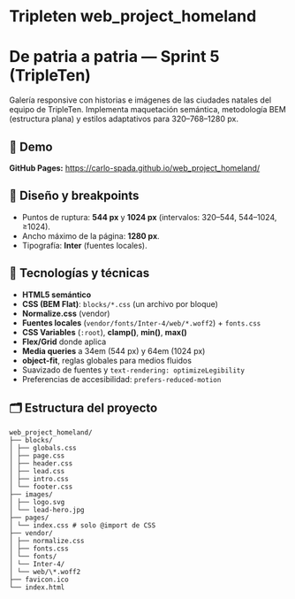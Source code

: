 # Tripleten web_project_homeland

# De patria a patria — Sprint 5 (TripleTen)

Galería responsive con historias e imágenes de las ciudades natales del equipo de TripleTen. Implementa maquetación semántica, metodología BEM (estructura plana) y estilos adaptativos para 320–768–1280 px.

## 🚀 Demo

**GitHub Pages:** https://carlo-spada.github.io/web_project_homeland/

## 📐 Diseño y breakpoints

- Puntos de ruptura: **544 px** y **1024 px** (intervalos: 320–544, 544–1024, ≥1024).
- Ancho máximo de la página: **1280 px**.
- Tipografía: **Inter** (fuentes locales).

## 🧱 Tecnologías y técnicas

- **HTML5 semántico**
- **CSS (BEM Flat)**: `blocks/*.css` (un archivo por bloque)
- **Normalize.css** (vendor)
- **Fuentes locales** (`vendor/fonts/Inter-4/web/*.woff2`) + `fonts.css`
- **CSS Variables** (`:root`), **clamp()**, **min()**, **max()**
- **Flex/Grid** donde aplica
- **Media queries** a 34em (544 px) y 64em (1024 px)
- **object-fit**, reglas globales para medios fluidos
- Suavizado de fuentes y `text-rendering: optimizeLegibility`
- Preferencias de accesibilidad: `prefers-reduced-motion`

## 🗂 Estructura del proyecto

```
web_project_homeland/
├── blocks/
│ ├── globals.css
│ ├── page.css
│ ├── header.css
│ ├── lead.css
│ ├── intro.css
│ └── footer.css
├── images/
│ ├── logo.svg
│ └── lead-hero.jpg
├── pages/
│ └── index.css # solo @import de CSS
├── vendor/
│ ├── normalize.css
│ ├── fonts.css
│ └── fonts/
│ └── Inter-4/
│ └── web/\*.woff2
├── favicon.ico
└── index.html
```
